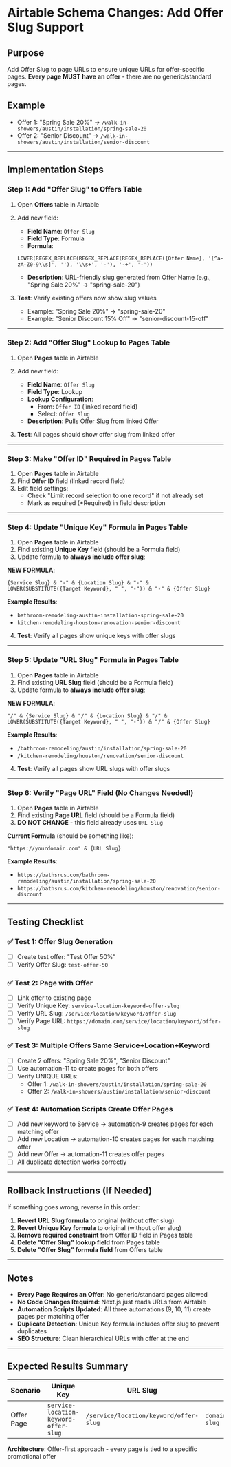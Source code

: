 # Airtable Schema Changes: Add Offer Slug Support

## Purpose
Add Offer Slug to page URLs to ensure unique URLs for offer-specific pages. **Every page MUST have an offer** - there are no generic/standard pages.

## Example
- Offer 1: "Spring Sale 20%" → `/walk-in-showers/austin/installation/spring-sale-20`
- Offer 2: "Senior Discount" → `/walk-in-showers/austin/installation/senior-discount`

---

## Implementation Steps

### Step 1: Add "Offer Slug" to Offers Table

1. Open **Offers** table in Airtable
2. Add new field:
   - **Field Name**: `Offer Slug`
   - **Field Type**: Formula
   - **Formula**:
   ```
   LOWER(REGEX_REPLACE(REGEX_REPLACE(REGEX_REPLACE({Offer Name}, '[^a-zA-Z0-9\\s]', ''), '\\s+', '-'), '-+', '-'))
   ```
   - **Description**: URL-friendly slug generated from Offer Name (e.g., "Spring Sale 20%" → "spring-sale-20")

3. **Test**: Verify existing offers now show slug values
   - Example: "Spring Sale 20%" → "spring-sale-20"
   - Example: "Senior Discount 15% Off" → "senior-discount-15-off"

---

### Step 2: Add "Offer Slug" Lookup to Pages Table

1. Open **Pages** table in Airtable
2. Add new field:
   - **Field Name**: `Offer Slug`
   - **Field Type**: Lookup
   - **Lookup Configuration**:
     - From: `Offer ID` (linked record field)
     - Select: `Offer Slug`
   - **Description**: Pulls Offer Slug from linked Offer

3. **Test**: All pages should show offer slug from linked offer

---

### Step 3: Make "Offer ID" Required in Pages Table

1. Open **Pages** table in Airtable
2. Find **Offer ID** field (linked record field)
3. Edit field settings:
   - Check "Limit record selection to one record" if not already set
   - Mark as required (*Required) in field description

---

### Step 4: Update "Unique Key" Formula in Pages Table

1. Open **Pages** table in Airtable
2. Find existing **Unique Key** field (should be a Formula field)
3. Update formula to **always include offer slug**:

**NEW FORMULA**:
```
{Service Slug} & "-" & {Location Slug} & "-" & LOWER(SUBSTITUTE({Target Keyword}, " ", "-")) & "-" & {Offer Slug}
```

**Example Results**:
- `bathroom-remodeling-austin-installation-spring-sale-20`
- `kitchen-remodeling-houston-renovation-senior-discount`

4. **Test**: Verify all pages show unique keys with offer slugs

---

### Step 5: Update "URL Slug" Formula in Pages Table

1. Open **Pages** table in Airtable
2. Find existing **URL Slug** field (should be a Formula field)
3. Update formula to **always include offer slug**:

**NEW FORMULA**:
```
"/" & {Service Slug} & "/" & {Location Slug} & "/" & LOWER(SUBSTITUTE({Target Keyword}, " ", "-")) & "/" & {Offer Slug}
```

**Example Results**:
- `/bathroom-remodeling/austin/installation/spring-sale-20`
- `/kitchen-remodeling/houston/renovation/senior-discount`

4. **Test**: Verify all pages show URL slugs with offer slugs

---

### Step 6: Verify "Page URL" Field (No Changes Needed!)

1. Open **Pages** table in Airtable
2. Find existing **Page URL** field (should be a Formula field)
3. **DO NOT CHANGE** - this field already uses `URL Slug`

**Current Formula** (should be something like):
```
"https://yourdomain.com" & {URL Slug}
```

**Example Results**:
- `https://bathsrus.com/bathroom-remodeling/austin/installation/spring-sale-20`
- `https://bathsrus.com/kitchen-remodeling/houston/renovation/senior-discount`

---

## Testing Checklist

### ✅ Test 1: Offer Slug Generation
- [ ] Create test offer: "Test Offer 50%"
- [ ] Verify Offer Slug: `test-offer-50`

### ✅ Test 2: Page with Offer
- [ ] Link offer to existing page
- [ ] Verify Unique Key: `service-location-keyword-offer-slug`
- [ ] Verify URL Slug: `/service/location/keyword/offer-slug`
- [ ] Verify Page URL: `https://domain.com/service/location/keyword/offer-slug`

### ✅ Test 3: Multiple Offers Same Service+Location+Keyword
- [ ] Create 2 offers: "Spring Sale 20%", "Senior Discount"
- [ ] Use automation-11 to create pages for both offers
- [ ] Verify UNIQUE URLs:
  - Offer 1: `/walk-in-showers/austin/installation/spring-sale-20`
  - Offer 2: `/walk-in-showers/austin/installation/senior-discount`

### ✅ Test 4: Automation Scripts Create Offer Pages
- [ ] Add new keyword to Service → automation-9 creates pages for each matching offer
- [ ] Add new Location → automation-10 creates pages for each matching offer
- [ ] Add new Offer → automation-11 creates offer pages
- [ ] All duplicate detection works correctly

---

## Rollback Instructions (If Needed)

If something goes wrong, reverse in this order:

1. **Revert URL Slug formula** to original (without offer slug)
2. **Revert Unique Key formula** to original (without offer slug)
3. **Remove required constraint** from Offer ID field in Pages table
4. **Delete "Offer Slug" lookup field** from Pages table
5. **Delete "Offer Slug" formula field** from Offers table

---

## Notes

- **Every Page Requires an Offer**: No generic/standard pages allowed
- **No Code Changes Required**: Next.js just reads URLs from Airtable
- **Automation Scripts Updated**: All three automations (9, 10, 11) create pages per matching offer
- **Duplicate Detection**: Unique Key formula includes offer slug to prevent duplicates
- **SEO Structure**: Clean hierarchical URLs with offer at the end

---

## Expected Results Summary

| Scenario | Unique Key | URL Slug | Page URL |
|----------|-----------|----------|----------|
| Offer Page | `service-location-keyword-offer-slug` | `/service/location/keyword/offer-slug` | `domain.com/service/location/keyword/offer-slug` |

**Architecture**: Offer-first approach - every page is tied to a specific promotional offer
